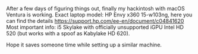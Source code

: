After a few days of figuring things out, finally my hackintosh with macOS Ventura is working.
Exact laptop model: HP Envy x360 15-w103ng, here you can find the details https://support.hp.com/ee-en/document/c04841620
Most important info: i5 Skylake with officially unsupported iGPU Intel HD 520 (but works with a spoof as Kabylake HD 620).

Hope it saves someone time while setting up a similar machine.
